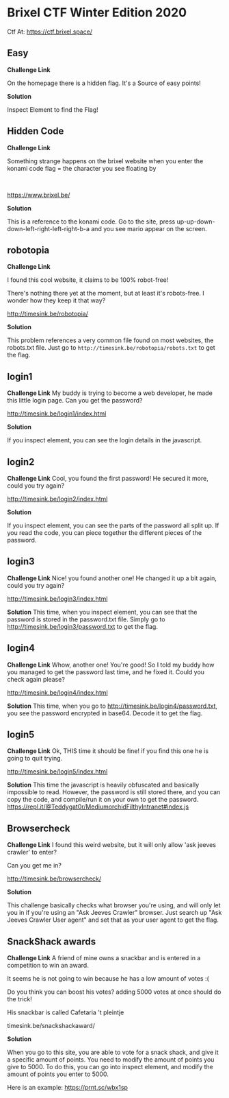# Brixel CTF Winter Edition 2020

Ctf At: https://ctf.brixel.space/

## Easy

**Challenge Link**

On the homepage there is a hidden flag. It's a Source of easy points!
<br />

**Solution**

Inspect Element to find the Flag!

## Hidden Code

**Challenge Link**

Something strange happens on the brixel website when you enter the konami code
flag = the character you see floating by

<br />

https://www.brixel.be/

**Solution**

This is a reference to the konami code. 
Go to the site, press up-up-down-down-left-right-left-right-b-a and you see mario appear on the screen.

## robotopia

**Challenge Link**

I found this cool website, it claims to be 100% robot-free!

There's nothing there yet at the moment, but at least it's robots-free. I wonder how they keep it that way?
<br />

http://timesink.be/robotopia/

**Solution**

This problem references a very common file found on most websites, the robots.txt file.  Just go to `http://timesink.be/robotopia/robots.txt` to get the flag.

## login1

**Challenge Link**
My buddy is trying to become a web developer, he made this little login page. Can you get the password?
<br />

http://timesink.be/login1/index.html

**Solution**

If you inspect element, you can see the login details in the javascript.

## login2

**Challenge Link**
Cool, you found the first password! He secured it more, could you try again?

http://timesink.be/login2/index.html

**Solution**

If you inspect element, you can see the parts of the password all split up.  If you read the code, you can piece together the different pieces of the password.

## login3

**Challenge Link**
Nice! you found another one! He changed it up a bit again, could you try again?

http://timesink.be/login3/index.html

**Solution**
This time, when you inspect element, you can see that the password is stored in the password.txt file.  Simply go to http://timesink.be/login3/password.txt to get the flag.

## login4

**Challenge Link**
Whow, another one! You're good! So I told my buddy how you managed to get the password last time, and he fixed it. Could you check again please?

http://timesink.be/login4/index.html

**Solution**
This time, when you go to http://timesink.be/login4/password.txt, you see the password encrypted in base64.  Decode it to get the flag.

## login5

**Challenge Link**
Ok, THIS time it should be fine! if you find this one he is going to quit trying.

http://timesink.be/login5/index.html

**Solution**
This time the javascript is heavily obfuscated and basically impossible to read.  However, the password is still stored there, and you can copy the code, and compile/run it on your own to get the password.  
https://repl.it/@Teddygat0r/MediumorchidFilthyIntranet#index.js

## Browsercheck

**Challenge Link**
I found this weird website, but it will only allow 'ask jeeves crawler' to enter?

Can you get me in?


http://timesink.be/browsercheck/

**Solution**

This challenge basically checks what browser you're using, and will only let you in if you're using an "Ask Jeeves Crawler" browser.  Just search up "Ask Jeeves Crawler User agent" and set that as your user agent to get the flag.

## SnackShack awards

**Challenge Link**
A friend of mine owns a snackbar and is entered in a competition to win an award.

It seems he is not going to win because he has a low amount of votes :(

Do you think you can boost his votes? adding 5000 votes at once should do the trick!

His snackbar is called Cafetaria 't pleintje


timesink.be/snackshackaward/

**Solution**

When you go to this site, you are able to vote for a snack shack, and give it a specific amount of points.  You need to modify the amount of points you give to 5000.  To do this, you can go into inspect element, and modify the amount of points you enter to 5000.  

Here is an example: https://prnt.sc/wbx1sp

